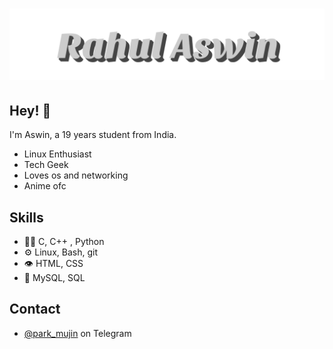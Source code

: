 <h1 align="center">
  <img src="https://raw.githubusercontent.com/ashzero2/ashzero2/main/Rahul%20Aswin.svg" />
</h1>

## Hey! 👋
I'm Aswin, a 19 years student from India.

- Linux Enthusiast
- Tech Geek
- Loves os and networking
- Anime ofc

## Skills
- 👨‍💻 C, C++ , Python
- ⚙️ Linux, Bash, git
- 👁️ HTML, CSS
- 💽 MySQL, SQL

## Contact
- [@park_mujin](https://t.me/park_mujin) on Telegram
